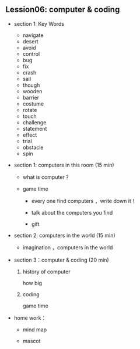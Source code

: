 ## Lession06: computer & coding

+ section 1: Key Words
  + navigate
  + desert
  + avoid 
  + control
  + bug
  + fix
  + crash
  + sail
  + though
  + wooden
  + barrier
  + costume
  + rotate
  + touch
  + challenge
  + statement
  + effect
  + trial
  + obstacle
  + spin
  
+ section 1: computers in this room (15 min)
  + what is computer？
  
  + game time
  
    + every one find computers ，write down it！
  
    + talk about the computers you find
  
    + gift

+ section 2: computers in the world (15 min)
  
    + imagination ，computers in the world
  
  
  
+ section 3：computer & coding  (20 min)

   1. history of computer
       
       how big
       
   2. coding
        
        game time
   
+ home work：

  + mind map

  + mascot


